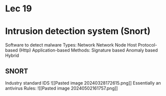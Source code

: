 # Lec 19
# Intrusion detection system (Snort)
Software to detect malware
Types:
	Network
	Network Node
	Host
	Protocol-based (Http)
	Application-based
Methods:
	Signature based
	Anomaly based
	Hybrid

## SNORT
Industry standard IDS
![[Pasted image 20240328172615.png]]
Essentially an antivirus
Rules:
![[Pasted image 20240502161757.png]]